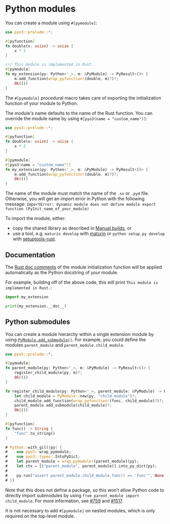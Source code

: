 # Python modules

You can create a module using `#[pymodule]`:

```rust
use pyo3::prelude::*;

#[pyfunction]
fn double(x: usize) -> usize {
    x * 2
}

/// This module is implemented in Rust.
#[pymodule]
fn my_extension(py: Python<'_>, m: &PyModule) -> PyResult<()> {
    m.add_function(wrap_pyfunction!(double, m)?)?;
    Ok(())
}
```

The `#[pymodule]` procedural macro takes care of exporting the initialization function of your
module to Python.

The module's name defaults to the name of the Rust function. You can override the module name by
using `#[pyo3(name = "custom_name")]`:

```rust
use pyo3::prelude::*;

#[pyfunction]
fn double(x: usize) -> usize {
    x * 2
}

#[pymodule]
#[pyo3(name = "custom_name")]
fn my_extension(py: Python<'_>, m: &PyModule) -> PyResult<()> {
    m.add_function(wrap_pyfunction!(double, m)?)?;
    Ok(())
}
```

The name of the module must match the name of the `.so` or `.pyd`
file. Otherwise, you will get an import error in Python with the following message:
`ImportError: dynamic module does not define module export function (PyInit_name_of_your_module)`

To import the module, either:
 - copy the shared library as described in [Manual builds](building_and_distribution.html#manual-builds), or
 - use a tool, e.g. `maturin develop` with [maturin](https://github.com/PyO3/maturin) or
`python setup.py develop` with [setuptools-rust](https://github.com/PyO3/setuptools-rust).

## Documentation

The [Rust doc comments](https://doc.rust-lang.org/stable/book/ch03-04-comments.html) of the module
initialization function will be applied automatically as the Python docstring of your module.

For example, building off of the above code, this will print `This module is implemented in Rust.`:

```python
import my_extension

print(my_extension.__doc__)
```

## Python submodules

You can create a module hierarchy within a single extension module by using
[`PyModule.add_submodule()`]({{#PYO3_DOCS_URL}}/pyo3/prelude/struct.PyModule.html#method.add_submodule).
For example, you could define the modules `parent_module` and `parent_module.child_module`.

```rust
use pyo3::prelude::*;

#[pymodule]
fn parent_module(py: Python<'_>, m: &PyModule) -> PyResult<()> {
    register_child_module(py, m)?;
    Ok(())
}

fn register_child_module(py: Python<'_>, parent_module: &PyModule) -> PyResult<()> {
    let child_module = PyModule::new(py, "child_module")?;
    child_module.add_function(wrap_pyfunction!(func, child_module)?)?;
    parent_module.add_submodule(child_module)?;
    Ok(())
}

#[pyfunction]
fn func() -> String {
    "func".to_string()
}

# Python::with_gil(|py| {
#    use pyo3::wrap_pymodule;
#    use pyo3::types::IntoPyDict;
#    let parent_module = wrap_pymodule!(parent_module)(py);
#    let ctx = [("parent_module", parent_module)].into_py_dict(py);
#
#    py.run("assert parent_module.child_module.func() == 'func'", None, Some(&ctx)).unwrap();
# })
```

Note that this does not define a package, so this won’t allow Python code to directly import
submodules by using `from parent_module import child_module`. For more information, see
[#759](https://github.com/PyO3/pyo3/issues/759) and
[#1517](https://github.com/PyO3/pyo3/issues/1517#issuecomment-808664021).

It is not necessary to add `#[pymodule]` on nested modules, which is only required on the top-level module.
